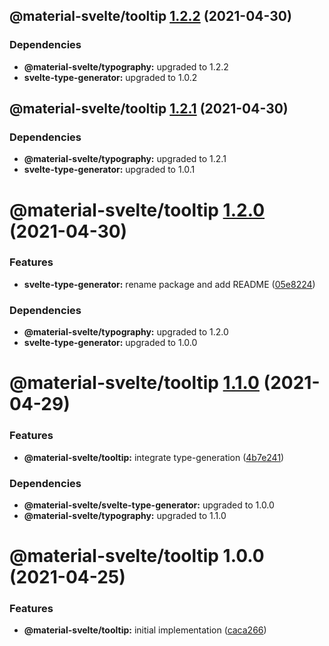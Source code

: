 ## @material-svelte/tooltip [1.2.2](https://github.com/material-svelte/material-svelte/compare/@material-svelte/tooltip@1.2.1...@material-svelte/tooltip@1.2.2) (2021-04-30)





### Dependencies

* **@material-svelte/typography:** upgraded to 1.2.2
* **svelte-type-generator:** upgraded to 1.0.2

## @material-svelte/tooltip [1.2.1](https://github.com/material-svelte/material-svelte/compare/@material-svelte/tooltip@1.2.0...@material-svelte/tooltip@1.2.1) (2021-04-30)





### Dependencies

* **@material-svelte/typography:** upgraded to 1.2.1
* **svelte-type-generator:** upgraded to 1.0.1

# @material-svelte/tooltip [1.2.0](https://github.com/material-svelte/material-svelte/compare/@material-svelte/tooltip@1.1.0...@material-svelte/tooltip@1.2.0) (2021-04-30)


### Features

* **svelte-type-generator:** rename package and add README ([05e8224](https://github.com/material-svelte/material-svelte/commit/05e8224fa6b1d6ec93c6b82ccf1bf0af3f2dc042))





### Dependencies

* **@material-svelte/typography:** upgraded to 1.2.0
* **svelte-type-generator:** upgraded to 1.0.0

# @material-svelte/tooltip [1.1.0](https://github.com/material-svelte/material-svelte/compare/@material-svelte/tooltip@1.0.0...@material-svelte/tooltip@1.1.0) (2021-04-29)


### Features

* **@material-svelte/tooltip:** integrate type-generation ([4b7e241](https://github.com/material-svelte/material-svelte/commit/4b7e24169ea29d665faaeb0a638a31bc3f9baecb))





### Dependencies

* **@material-svelte/svelte-type-generator:** upgraded to 1.0.0
* **@material-svelte/typography:** upgraded to 1.1.0

# @material-svelte/tooltip 1.0.0 (2021-04-25)


### Features

* **@material-svelte/tooltip:** initial implementation ([caca266](https://github.com/material-svelte/material-svelte/commit/caca2664206e498c75b9d7e35db3563d237b4180))
